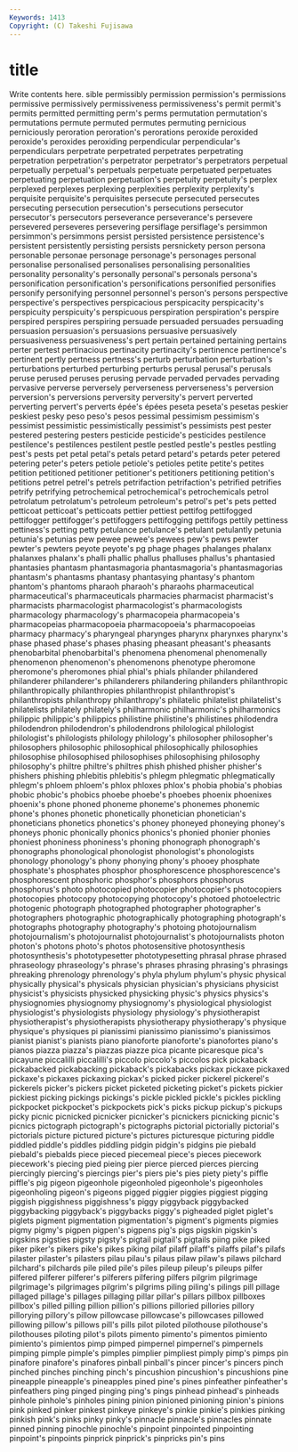 ```yaml
---
Keywords: 1413 
Copyright: (C) Takeshi Fujisawa
---
```


# title

Write contents here.
sible permissibly permission permission's permissions permissive permissively
permissiveness permissiveness's permit permit's permits permitted permitting perm's perms permutation
permutation's permutations permute permuted permutes permuting pernicious perniciously peroration peroration's
perorations peroxide peroxided peroxide's peroxides peroxiding perpendicular perpendicular's perpendiculars perpetrate
perpetrated perpetrates perpetrating perpetration perpetration's perpetrator perpetrator's perpetrators perpetual perpetually
perpetual's perpetuals perpetuate perpetuated perpetuates perpetuating perpetuation perpetuation's perpetuity perpetuity's
perplex perplexed perplexes perplexing perplexities perplexity perplexity's perquisite perquisite's perquisites
persecute persecuted persecutes persecuting persecution persecution's persecutions persecutor persecutor's persecutors
perseverance perseverance's persevere persevered perseveres persevering persiflage persiflage's persimmon persimmon's
persimmons persist persisted persistence persistence's persistent persistently persisting persists persnickety
person persona personable personae personage personage's personages personal personalise personalised
personalises personalising personalities personality personality's personally personal's personals persona's personification
personification's personifications personified personifies personify personifying personnel personnel's person's persons
perspective perspective's perspectives perspicacious perspicacity perspicacity's perspicuity perspicuity's perspicuous perspiration
perspiration's perspire perspired perspires perspiring persuade persuaded persuades persuading persuasion
persuasion's persuasions persuasive persuasively persuasiveness persuasiveness's pert pertain pertained pertaining
pertains perter pertest pertinacious pertinacity pertinacity's pertinence pertinence's pertinent pertly
pertness pertness's perturb perturbation perturbation's perturbations perturbed perturbing perturbs perusal
perusal's perusals peruse perused peruses perusing pervade pervaded pervades pervading
pervasive perverse perversely perverseness perverseness's perversion perversion's perversions perversity perversity's
pervert perverted perverting pervert's perverts épée's épées peseta peseta's pesetas
peskier peskiest pesky peso peso's pesos pessimal pessimism pessimism's pessimist
pessimistic pessimistically pessimist's pessimists pest pester pestered pestering pesters pesticide
pesticide's pesticides pestilence pestilence's pestilences pestilent pestle pestled pestle's pestles
pestling pest's pests pet petal petal's petals petard petard's petards
peter petered petering peter's peters petiole petiole's petioles petite petite's
petites petition petitioned petitioner petitioner's petitioners petitioning petition's petitions petrel
petrel's petrels petrifaction petrifaction's petrified petrifies petrify petrifying petrochemical petrochemical's
petrochemicals petrol petrolatum petrolatum's petroleum petroleum's petrol's pet's pets petted
petticoat petticoat's petticoats pettier pettiest pettifog pettifogged pettifogger pettifogger's pettifoggers
pettifogging pettifogs pettily pettiness pettiness's petting petty petulance petulance's petulant
petulantly petunia petunia's petunias pew pewee pewee's pewees pew's pews
pewter pewter's pewters peyote peyote's pg phage phages phalanges phalanx
phalanxes phalanx's phalli phallic phallus phalluses phallus's phantasied phantasies phantasm
phantasmagoria phantasmagoria's phantasmagorias phantasm's phantasms phantasy phantasying phantasy's phantom phantom's
phantoms pharaoh pharaoh's pharaohs pharmaceutical pharmaceutical's pharmaceuticals pharmacies pharmacist pharmacist's
pharmacists pharmacologist pharmacologist's pharmacologists pharmacology pharmacology's pharmacopeia pharmacopeia's pharmacopeias pharmacopoeia
pharmacopoeia's pharmacopoeias pharmacy pharmacy's pharyngeal pharynges pharynx pharynxes pharynx's phase
phased phase's phases phasing pheasant pheasant's pheasants phenobarbital phenobarbital's phenomena
phenomenal phenomenally phenomenon phenomenon's phenomenons phenotype pheromone pheromone's pheromones phial
phial's phials philander philandered philanderer philanderer's philanderers philandering philanders philanthropic
philanthropically philanthropies philanthropist philanthropist's philanthropists philanthropy philanthropy's philatelic philatelist philatelist's
philatelists philately philately's philharmonic philharmonic's philharmonics philippic philippic's philippics philistine
philistine's philistines philodendra philodendron philodendron's philodendrons philological philologist philologist's philologists
philology philology's philosopher philosopher's philosophers philosophic philosophical philosophically philosophies philosophise
philosophised philosophises philosophising philosophy philosophy's philtre philtre's philtres phish phished
phisher phisher's phishers phishing phlebitis phlebitis's phlegm phlegmatic phlegmatically phlegm's
phloem phloem's phlox phloxes phlox's phobia phobia's phobias phobic phobic's
phobics phoebe phoebe's phoebes phoenix phoenixes phoenix's phone phoned phoneme
phoneme's phonemes phonemic phone's phones phonetic phonetically phonetician phonetician's phoneticians
phonetics phonetics's phoney phoneyed phoneying phoney's phoneys phonic phonically phonics
phonics's phonied phonier phonies phoniest phoniness phoniness's phoning phonograph phonograph's
phonographs phonological phonologist phonologist's phonologists phonology phonology's phony phonying phony's
phooey phosphate phosphate's phosphates phosphor phosphorescence phosphorescence's phosphorescent phosphoric phosphor's
phosphors phosphorus phosphorus's photo photocopied photocopier photocopier's photocopiers photocopies photocopy
photocopying photocopy's photoed photoelectric photogenic photograph photographed photographer photographer's photographers
photographic photographically photographing photograph's photographs photography photography's photoing photojournalism photojournalism's
photojournalist photojournalist's photojournalists photon photon's photons photo's photos photosensitive photosynthesis
photosynthesis's phototypesetter phototypesetting phrasal phrase phrased phraseology phraseology's phrase's phrases
phrasing phrasing's phrasings phreaking phrenology phrenology's phyla phylum phylum's physic
physical physically physical's physicals physician physician's physicians physicist physicist's physicists
physicked physicking physic's physics physics's physiognomies physiognomy physiognomy's physiological physiologist
physiologist's physiologists physiology physiology's physiotherapist physiotherapist's physiotherapists physiotherapy physiotherapy's physique
physique's physiques pi pianissimi pianissimo pianissimo's pianissimos pianist pianist's pianists
piano pianoforte pianoforte's pianofortes piano's pianos piazza piazza's piazzas piazze
pica picante picaresque pica's picayune piccalilli piccalilli's piccolo piccolo's piccolos
pick pickaback pickabacked pickabacking pickaback's pickabacks pickax pickaxe pickaxed pickaxe's
pickaxes pickaxing pickax's picked picker pickerel pickerel's pickerels picker's pickers
picket picketed picketing picket's pickets pickier pickiest picking pickings pickings's
pickle pickled pickle's pickles pickling pickpocket pickpocket's pickpockets pick's picks
pickup pickup's pickups picky picnic picnicked picnicker picnicker's picnickers picnicking
picnic's picnics pictograph pictograph's pictographs pictorial pictorially pictorial's pictorials picture
pictured picture's pictures picturesque picturing piddle piddled piddle's piddles piddling
pidgin pidgin's pidgins pie piebald piebald's piebalds piece pieced piecemeal
piece's pieces piecework piecework's piecing pied pieing pier pierce pierced
pierces piercing piercingly piercing's piercings pier's piers pie's pies piety
piety's piffle piffle's pig pigeon pigeonhole pigeonholed pigeonhole's pigeonholes pigeonholing
pigeon's pigeons pigged piggier piggies piggiest pigging piggish piggishness piggishness's
piggy piggyback piggybacked piggybacking piggyback's piggybacks piggy's pigheaded piglet piglet's
piglets pigment pigmentation pigmentation's pigment's pigments pigmies pigmy pigmy's pigpen
pigpen's pigpens pig's pigs pigskin pigskin's pigskins pigsties pigsty pigsty's
pigtail pigtail's pigtails piing pike piked piker piker's pikers pike's
pikes piking pilaf pilaff pilaff's pilaffs pilaf's pilafs pilaster pilaster's
pilasters pilau pilau's pilaus pilaw pilaw's pilaws pilchard pilchard's pilchards
pile piled pile's piles pileup pileup's pileups pilfer pilfered pilferer
pilferer's pilferers pilfering pilfers pilgrim pilgrimage pilgrimage's pilgrimages pilgrim's pilgrims
piling piling's pilings pill pillage pillaged pillage's pillages pillaging pillar
pillar's pillars pillbox pillboxes pillbox's pilled pilling pillion pillion's pillions
pilloried pillories pillory pillorying pillory's pillow pillowcase pillowcase's pillowcases pillowed
pillowing pillow's pillows pill's pills pilot piloted pilothouse pilothouse's pilothouses
piloting pilot's pilots pimento pimento's pimentos pimiento pimiento's pimientos pimp
pimped pimpernel pimpernel's pimpernels pimping pimple pimple's pimples pimplier pimpliest
pimply pimp's pimps pin pinafore pinafore's pinafores pinball pinball's pincer
pincer's pincers pinch pinched pinches pinching pinch's pincushion pincushion's pincushions
pine pineapple pineapple's pineapples pined pine's pines pinfeather pinfeather's pinfeathers
ping pinged pinging ping's pings pinhead pinhead's pinheads pinhole pinhole's
pinholes pining pinion pinioned pinioning pinion's pinions pink pinked pinker
pinkest pinkeye pinkeye's pinkie pinkie's pinkies pinking pinkish pink's pinks
pinky pinky's pinnacle pinnacle's pinnacles pinnate pinned pinning pinochle pinochle's
pinpoint pinpointed pinpointing pinpoint's pinpoints pinprick pinprick's pinpricks pin's pins
